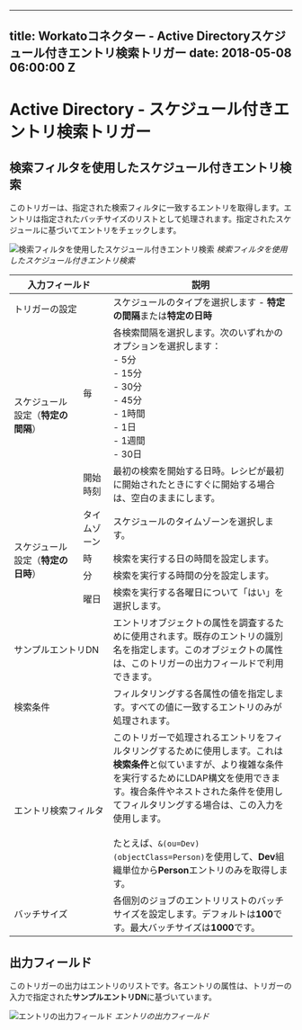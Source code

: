  ---
title: Workatoコネクター - Active Directoryスケジュール付きエントリ検索トリガー
date: 2018-05-08 06:00:00 Z
---

# Active Directory - スケジュール付きエントリ検索トリガー

## 検索フィルタを使用したスケジュール付きエントリ検索
このトリガーは、指定された検索フィルタに一致するエントリを取得します。エントリは指定されたバッチサイズのリストとして処理されます。指定されたスケジュールに基づいてエントリをチェックします。

![検索フィルタを使用したスケジュール付きエントリ検索](~@img/active_directory/scheduled_trigger.png)
*検索フィルタを使用したスケジュール付きエントリ検索*

<table class="unchanged rich-diff-level-one">
  <thead>
    <tr>
        <th colspan=2 width='35%'>入力フィールド</th>
        <th>説明</th>
    </tr>
  </thead>
  <tbody>
    <tr>
      <td colspan=2>トリガーの設定</td>
      <td>スケジュールのタイプを選択します - <b>特定の間隔</b>または<b>特定の日時</b></td>
    </tr>
    <tr>
      <td rowspan=2>スケジュール設定（<b>特定の間隔</b>）</td>
      <td>毎</td>
      <td>
        各検索間隔を選択します。次のいずれかのオプションを選択します：<br>
        - 5分<br>
        - 15分<br>
        - 30分<br>
        - 45分<br>
        - 1時間<br>
        - 1日<br>
        - 1週間<br>
        - 30日<br>
      </td>
    </tr>
    <tr>
      <td>開始時刻</td>
      <td>
        最初の検索を開始する日時。レシピが最初に開始されたときにすぐに開始する場合は、空白のままにします。
      </td>
    </tr>
    <tr>
      <td rowspan=4>スケジュール設定（<b>特定の日時</b>）</td>
      <td>タイムゾーン</td>
      <td>スケジュールのタイムゾーンを選択します。</td>
    </tr>
    <tr>
      <td>時</td>
      <td>検索を実行する日の時間を設定します。</td>
    </tr>
    <tr>
      <td>分</td>
      <td>検索を実行する時間の分を設定します。</td>
    </tr>
    <tr>
      <td>曜日</td>
      <td>検索を実行する各曜日について「はい」を選択します。</td>
    </tr>
    <tr>
      <td colspan=2>サンプルエントリDN</td>
      <td>
        エントリオブジェクトの属性を調査するために使用されます。既存のエントリの識別名を指定します。このオブジェクトの属性は、このトリガーの出力フィールドで利用できます。
      </td>
    </tr>
    <tr>
      <td colspan=2>検索条件</td>
      <td>
        フィルタリングする各属性の値を指定します。すべての値に一致するエントリのみが処理されます。
      </td>
    </tr>
    <tr>
      <td colspan=2>エントリ検索フィルタ</td>
      <td>
        このトリガーで処理されるエントリをフィルタリングするために使用します。これは<b>検索条件</b>と似ていますが、より複雑な条件を実行するためにLDAP構文を使用できます。複合条件やネストされた条件を使用してフィルタリングする場合は、この入力を使用します。<br><br>
        たとえば、<code>&(ou=Dev)(objectClass=Person)</code>を使用して、<b>Dev</b>組織単位から<b>Person</b>エントリのみを取得します。
      </td>
    </tr>
    <tr>
      <td colspan=2>バッチサイズ</td>
      <td>
        各個別のジョブのエントリリストのバッチサイズを設定します。デフォルトは<b>100</b>です。最大バッチサイズは<b>1000</b>です。
      </td>
    </tr>
  </tbody>
</table>

## 出力フィールド
このトリガーの出力はエントリのリストです。各エントリの属性は、トリガーの入力で指定された**サンプルエントリDN**に基づいています。

![エントリの出力フィールド](~@img/active_directory/entries_output_schema.png)
*エントリの出力フィールド*